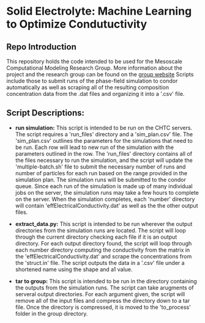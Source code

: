 # Solid Electrolyte: Machine Learning to Optimize Condutuctivity
## Repo Introduction
This repository holds the code intended to be used for the Mesoscale Computational Modeling Research Group. More information about the project and the research group can be found on the [group website](https://mesomod.weebly.com/featured-research-topics.html) Scripts include those to submit runs of the phase-field simulation to condor automatically as well as scraping all of the resulting composition concentration data from the .dat files and organizing it into a '.csv' file.

## Script Descriptions:

* **run simulation:** This script is intended to be run on the CHTC servers. The script requires a 'run_files' directory and a 'sim_plan.csv' file. The 'sim_plan.csv' outlines the parameters for the simulations that need to be run. Each row will lead to new run of the simulation with the parameters outlined in the row. The 'run_files' directory contains all of the files necessary to run the simulation, and the script will update the 'multiple-batch.sh' file to submit the necessary number of runs and number of particles for each run based on the range provided in the simulation plan. The simulation runs will be submitted to the condor queue. Since each run of the simulation is made up of many individual jobs on the server, the simulation runs may take a few hours to complete on the server. When the simulation completes, each 'number' directory will contain 'effElectricalConductivity.dat' as well as the the other output files.

* **extract_data.py:** This script is intended to be run wherever the output directories from the simulation runs are located. The script will loop through the current directory checking each file if it is an output directory. For each output directory found, the script will loop through each number directory computing the conductivity from the matrix in the 'effElectricalConductivity.dat' and scrape the concentrations from the 'struct.in' file. The script outputs the data in a '.csv' file under a shortened name using the shape and a1 value.

* **tar to group:** This script is intended to be run in the directory containing the outputs from the simulation runs. The script can take arugments of serveral output directories. For each argument given, the script will remove all of the input files and compress the directory down to a tar file. Once the directory is compressed, it is moved to the 'to_process' folder in the group directory. 
